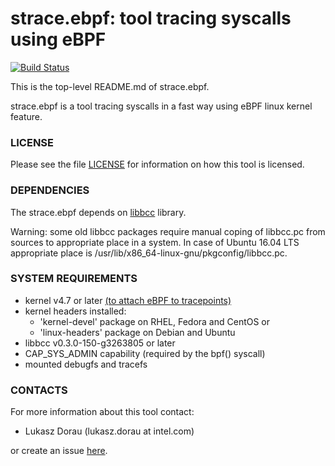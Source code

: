 strace.ebpf: tool tracing syscalls using eBPF
=================================

[![Build Status](https://travis-ci.org/ldorau/strace.ebpf.svg)](https://travis-ci.org/ldorau/strace.ebpf)

This is the top-level README.md of strace.ebpf.

strace.ebpf is a tool tracing syscalls in a fast way using eBPF linux kernel feature.

### LICENSE ###

Please see the file [LICENSE](https://github.com/ldorau/strace.ebpf/blob/master/LICENSE)
for information on how this tool is licensed.

### DEPENDENCIES ###

The strace.ebpf depends on [libbcc](https://github.com/iovisor/bcc) library.

Warning: some old libbcc packages require manual coping of libbcc.pc from sources to
appropriate place in a system. In case of Ubuntu 16.04 LTS appropriate place
is /usr/lib/x86_64-linux-gnu/pkgconfig/libbcc.pc.

### SYSTEM REQUIREMENTS ###

 - kernel v4.7 or later [(to attach eBPF to tracepoints)](https://github.com/iovisor/bcc/blob/master/docs/kernel-versions.md)
 - kernel headers installed:
    - 'kernel-devel' package on RHEL, Fedora and CentOS or
    - 'linux-headers' package on Debian and Ubuntu
 - libbcc v0.3.0-150-g3263805 or later
 - CAP_SYS_ADMIN capability (required by the bpf() syscall)
 - mounted debugfs and tracefs

### CONTACTS ###

For more information about this tool contact:

 - Lukasz Dorau (lukasz.dorau at intel.com)

or create an issue [here](https://github.com/ldorau/strace.ebpf/issues).
